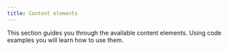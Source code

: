 ```yaml
---
title: Content elements
---
```


This section guides you through the available content elements. Using code
examples you will learn how to use them.
